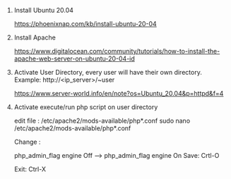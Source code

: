 1. Install Ubuntu 20.04

    https://phoenixnap.com/kb/install-ubuntu-20-04

2. Install Apache

    https://www.digitalocean.com/community/tutorials/how-to-install-the-apache-web-server-on-ubuntu-20-04-id

3. Activate User Directory, every user will have their own directory. Example: http://<ip_server>/~user

    https://www.server-world.info/en/note?os=Ubuntu_20.04&p=httpd&f=4

4. Activate execute/run php script on user directory

    edit file : /etc/apache2/mods-available/php*.conf
    sudo nano /etc/apache2/mods-available/php*.conf
    
    Change : 
    
    php_admin_flag engine Off --> php_admin_flag engine On
    Save: Crtl-O <enter>
    
    Exit: Ctrl-X
    
